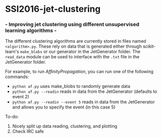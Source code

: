 # SSI2016-jet-clustering
### - Improving jet clustering using different unsupervised learning algorithms - 

The different clustering algorithms are currently stored in files named `<algorithm>.py`. 
These rely on data that is generated either through scikit-learn's `make_blobs` or our generator in the JetGenerator folder. The `read_data` module can be used to interface with the `.txt` file in the JetGenerator folder.

For example, to run <i>AffinityPropagation</i>, you can run one of the following commands:
* `python af.py` uses make_blobs to randomly generate data
* `python af.py --readin` reads in data from the JetGenerator (defaults to event 2)
* `python af.py --readin --event 5` reads in data from the JetGenerator and allows you to specify the event (in this case 5)

To-do:
1) Nicely split up data reading, clustering, and plotting
2) Check IRC safe

